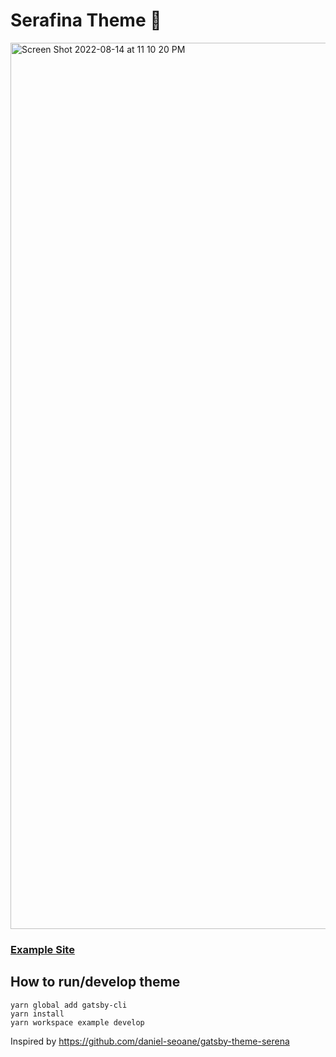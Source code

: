 # Serafina Theme 📸

<img width="1418" alt="Screen Shot 2022-08-14 at 11 10 20 PM" src="https://user-images.githubusercontent.com/2838819/184580104-d4116d1c-0130-4b3d-bf3f-5fc0466c3e15.png">

### [Example Site](https://gatsby-theme-serafina.web.app/)

## How to run/develop theme
```shell
yarn global add gatsby-cli
yarn install
yarn workspace example develop
```

Inspired by https://github.com/daniel-seoane/gatsby-theme-serena
